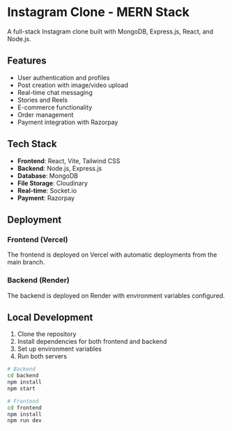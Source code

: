 # Instagram Clone - MERN Stack

A full-stack Instagram clone built with MongoDB, Express.js, React, and Node.js.

## Features

- User authentication and profiles
- Post creation with image/video upload
- Real-time chat messaging
- Stories and Reels
- E-commerce functionality
- Order management
- Payment integration with Razorpay

## Tech Stack

- **Frontend**: React, Vite, Tailwind CSS
- **Backend**: Node.js, Express.js
- **Database**: MongoDB
- **File Storage**: Cloudinary
- **Real-time**: Socket.io
- **Payment**: Razorpay

## Deployment

### Frontend (Vercel)
The frontend is deployed on Vercel with automatic deployments from the main branch.

### Backend (Render)
The backend is deployed on Render with environment variables configured.


## Local Development

1. Clone the repository
2. Install dependencies for both frontend and backend
3. Set up environment variables
4. Run both servers

```bash
# Backend
cd backend
npm install
npm start

# Frontend
cd frontend
npm install
npm run dev
```